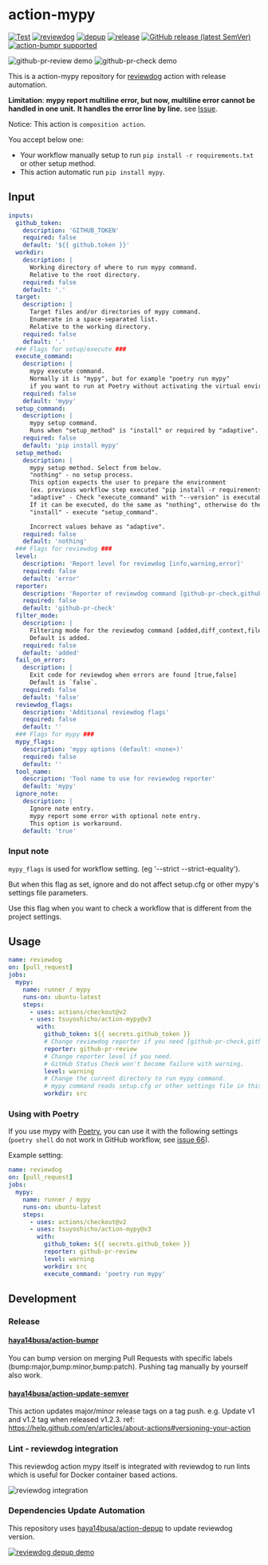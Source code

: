 # action-mypy

[![Test](https://github.com/tsuyoshicho/action-mypy/workflows/Test/badge.svg)](https://github.com/tsuyoshicho/action-mypy/actions?query=workflow%3ATest)
[![reviewdog](https://github.com/tsuyoshicho/action-mypy/workflows/reviewdog/badge.svg)](https://github.com/tsuyoshicho/action-mypy/actions?query=workflow%3Areviewdog)
[![depup](https://github.com/tsuyoshicho/action-mypy/workflows/depup/badge.svg)](https://github.com/tsuyoshicho/action-mypy/actions?query=workflow%3Adepup)
[![release](https://github.com/tsuyoshicho/action-mypy/workflows/release/badge.svg)](https://github.com/tsuyoshicho/action-mypy/actions?query=workflow%3Arelease)
[![GitHub release (latest SemVer)](https://img.shields.io/github/v/release/tsuyoshicho/action-mypy?logo=github&sort=semver)](https://github.com/tsuyoshicho/action-mypy/releases)
[![action-bumpr supported](https://img.shields.io/badge/bumpr-supported-ff69b4?logo=github&link=https://github.com/haya14busa/action-bumpr)](https://github.com/haya14busa/action-bumpr)

![github-pr-review demo](https://user-images.githubusercontent.com/96727/101124511-93c38700-363a-11eb-9a3c-899e7052e60b.png)
![github-pr-check demo](https://user-images.githubusercontent.com/96727/101124474-83131100-363a-11eb-990f-0824dc13f3e1.png)

This is a action-mypy repository for [reviewdog](https://github.com/reviewdog/reviewdog) action with release automation.

**Limitation**:
**mypy report multiline error, but now, multiline error cannot be handled in one unit.**
**It handles the error line by line.**
see [Issue](https://github.com/tsuyoshicho/action-mypy/issues/38).

Notice:
This action is `composition action`.

You accept below one:

- Your workflow manually setup to run `pip install -r requirements.txt` or other setup method.
- This action automatic run `pip install mypy`.

## Input

```yaml
inputs:
  github_token:
    description: 'GITHUB_TOKEN'
    required: false
    default: '${{ github.token }}'
  workdir:
    description: |
      Working directory of where to run mypy command.
      Relative to the root directory.
    required: false
    default: '.'
  target:
    description: |
      Target files and/or directories of mypy command.
      Enumerate in a space-separated list.
      Relative to the working directory.
    required: false
    default: '.'
  ### Flags for setup/execute ###
  execute_command:
    description: |
      mypy execute command.
      Normally it is "mypy", but for example "poetry run mypy"
      if you want to run at Poetry without activating the virtual environment.
    required: false
    default: 'mypy'
  setup_command:
    description: |
      mypy setup command.
      Runs when "setup_method" is "install" or required by "adaptive".
    required: false
    default: 'pip install mypy'
  setup_method:
    description: |
      mypy setup method. Select from below.
      "nothing" - no setup process.
      This option expects the user to prepare the environment
      (ex. previous workflow step executed "pip install -r requirements.txt").
      "adaptive" - Check "execute_command" with "--version" is executable.
      If it can be executed, do the same as "nothing", otherwise do the same as "install".
      "install" - execute "setup_command".

      Incorrect values behave as "adaptive".
    required: false
    default: 'nothing'
  ### Flags for reviewdog ###
  level:
    description: 'Report level for reviewdog [info,warning,error]'
    required: false
    default: 'error'
  reporter:
    description: 'Reporter of reviewdog command [github-pr-check,github-pr-review].'
    required: false
    default: 'github-pr-check'
  filter_mode:
    description: |
      Filtering mode for the reviewdog command [added,diff_context,file,nofilter].
      Default is added.
    required: false
    default: 'added'
  fail_on_error:
    description: |
      Exit code for reviewdog when errors are found [true,false]
      Default is `false`.
    required: false
    default: 'false'
  reviewdog_flags:
    description: 'Additional reviewdog flags'
    required: false
    default: ''
  ### Flags for mypy ###
  mypy_flags:
    description: 'mypy options (default: <none>)'
    required: false
    default: ''
  tool_name:
    description: 'Tool name to use for reviewdog reporter'
    default: 'mypy'
  ignore_note:
    description: |
      Ignore note entry.
      mypy report some error with optional note entry.
      This option is workaround.
    default: 'true'
```

### Input note

`mypy_flags` is used for workflow setting. (eg '--strict --strict-equality').

But when this flag as set, ignore and do not affect setup.cfg or other mypy's settings file parameters.

Use this flag when you want to check a workflow that is different from the project settings.

## Usage

```yaml
name: reviewdog
on: [pull_request]
jobs:
  mypy:
    name: runner / mypy
    runs-on: ubuntu-latest
    steps:
      - uses: actions/checkout@v2
      - uses: tsuyoshicho/action-mypy@v3
        with:
          github_token: ${{ secrets.github_token }}
          # Change reviewdog reporter if you need [github-pr-check,github-check,github-pr-review].
          reporter: github-pr-review
          # Change reporter level if you need.
          # GitHub Status Check won't become failure with warning.
          level: warning
          # Change the current directory to run mypy command.
          # mypy command reads setup.cfg or other settings file in this path.
          workdir: src
```

### Using with Poetry

If you use mypy with [Poetry](https://github.com/python-poetry/poetry), you can use it with the following settings (`poetry shell` do not work in GitHub workflow, see [issue 66](https://github.com/tsuyoshicho/action-mypy/issues/66)).

Example setting:

```yaml
name: reviewdog
on: [pull_request]
jobs:
  mypy:
    name: runner / mypy
    runs-on: ubuntu-latest
    steps:
      - uses: actions/checkout@v2
      - uses: tsuyoshicho/action-mypy@v3
        with:
          github_token: ${{ secrets.github_token }}
          reporter: github-pr-review
          level: warning
          workdir: src
          execute_command: 'poetry run mypy'
```

## Development

### Release

#### [haya14busa/action-bumpr](https://github.com/haya14busa/action-bumpr)
You can bump version on merging Pull Requests with specific labels (bump:major,bump:minor,bump:patch).
Pushing tag manually by yourself also work.

#### [haya14busa/action-update-semver](https://github.com/haya14busa/action-update-semver)

This action updates major/minor release tags on a tag push. e.g. Update v1 and v1.2 tag when released v1.2.3.
ref: https://help.github.com/en/articles/about-actions#versioning-your-action

### Lint - reviewdog integration

This reviewdog action mypy itself is integrated with reviewdog to run lints
which is useful for Docker container based actions.

![reviewdog integration](https://user-images.githubusercontent.com/3797062/72735107-7fbb9600-3bde-11ea-8087-12af76e7ee6f.png)

### Dependencies Update Automation
This repository uses [haya14busa/action-depup](https://github.com/haya14busa/action-depup) to update
reviewdog version.

[![reviewdog depup demo](https://user-images.githubusercontent.com/3797062/73154254-170e7500-411a-11ea-8211-912e9de7c936.png)](https://github.com/reviewdog/action-template/pull/6)
